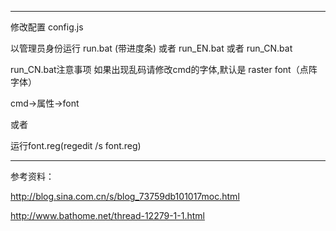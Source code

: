 ﻿**************************************************
修改配置 config.js

以管理员身份运行 
  run.bat (带进度条)
  或者
  run_EN.bat
  或者
  run_CN.bat

run_CN.bat注意事项
如果出现乱码请修改cmd的字体,默认是 raster font（点阵字体）

cmd->属性->font 

或者

运行font.reg(regedit /s font.reg)

**************************************************
参考资料：

http://blog.sina.com.cn/s/blog_73759db101017moc.html

http://www.bathome.net/thread-12279-1-1.html
